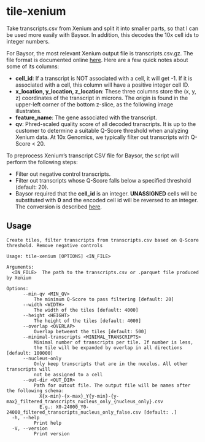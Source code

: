 # tile-xenium

Take transcripts.csv from Xenium and split it into smaller parts, so that I can be used more easily with Baysor. In addition, this decodes the 10x cell ids to integer numbers.

For Baysor, the most relevant Xenium output file is transcripts.csv.gz. The file format is documented online [here](https://www.10xgenomics.com/cn/support/in-situ-gene-expression/documentation/steps/onboard-analysis/understanding-xenium-outputs#transcript-file).
Here are a few quick notes about some of its columns:

- **cell_id**: If a transcript is NOT associated with a cell, it will get -1. If it is associated with a cell, this column will have a positive integer cell ID.
- **x_location, y_location, z_location**: These three columns store the (x, y, z) coordinates of the transcript in microns. The origin is found in the upper-left corner of the bottom z-slice, as the following image illustrates.
- **feature_name**: The gene associated with the transcript.
- **qv**: Phred-scaled quality score of all decoded transcripts. It is up to the customer to determine a suitable Q-Score threshold when analyzing Xenium data. At 10x Genomics, we typically filter out transcripts with Q-Score < 20.

To preprocess Xenium’s transcript CSV file for Baysor, the script will perform the following steps:

- Filter out negative control transcripts.
- Filter out transcripts whose Q-Score falls below a specified threshold (default: 20).
- Baysor required that the **cell_id** is an integer. **UNASSIGNED** cells will be substituted with **0** and the encoded cell id will be reversed to an integer. The conversion is described [here](https://www.10xgenomics.com/support/in-situ-gene-expression/documentation/steps/onboard-analysis/xenium-outputs-zarr#cellID).

## Usage
   
    Create tiles, filter transcripts from transcripts.csv based on Q-Score threshold. Remove negative controls

    Usage: tile-xenium [OPTIONS] <IN_FILE>
    
    Arguments:
      <IN_FILE>  The path to the transcripts.csv or .parquet file produced by Xenium
    
    Options:
          --min-qv <MIN_QV>
              The minimum Q-Score to pass filtering [default: 20]
          --width <WIDTH>
              The width of the tiles [default: 4000]
          --height <HEIGHT>
              The height of the tiles [default: 4000]
          --overlap <OVERLAP>
              Overlap betweent the tiles [default: 500]
          --minimal-transcripts <MINIMAL_TRANSCRIPTS>
              Minimal number of transcripts per tile. If number is less, 
              the tile will be expanded by overlap in all directions [default: 100000]
          --nucleus-only
              Only keep transcripts that are in the nucelus. All other transcripts will
              not be assigned to a cell
          --out-dir <OUT_DIR>
              Path for outout file. The output file will be names after the following schema:  
                X{x-min}-{x-max}_Y{y-min}-{y-max}_filtered_transcripts_nucleus_only_{nucleus_only}.csv  
                E.g.: X0-24000_Y0-24000_filtered_transcripts_nucleus_only_false.csv [default: .]
      -h, --help
              Print help
      -V, --version
              Print version
  
